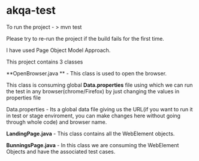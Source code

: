 # akqa-test

To run the project - > mvn test

Please try to re-run the project if the build fails for the first time.

I have used Page Object Model Approach.

This project contains 3 classes

**OpenBrowser.java ** - This class is used to open the browser.

This class is consuming global **Data.properties** file using which we can run the test in any browser(chrome/Firefox) by just changing the values in properties file

Data.properties - Its a global data file giving us the  URL(if you want to run it in test or stage enviroment, you can make changes here without going through whole code) and browser name.

**LandingPage.java** - This class contains all the WebElement objects.


**BunningsPage.java** - In this class we are consuming the WebElement Objects and have the associated test cases.
